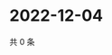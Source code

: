 # 2022-12-04

共 0 条

<!-- BEGIN WEIBO -->
<!-- 最后更新时间 Sun Dec 04 2022 22:12:04 GMT+0800 (China Standard Time) -->

<!-- END WEIBO -->
